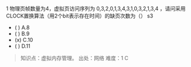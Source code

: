 1
物理页帧数量为4，虚拟页访问序列为 0,3,2,0,1,3,4,3,1,0,3,2,1,3,4 ，请问采用CLOCK置换算法（用2个bit表示存在时间）的缺页次数为（） s3
- ( ) A.8
- ( ) B.9
- (x) C.10
- ( ) D.11

> 知识点：虚拟内存管理。
> 出处：网络
> 难度：1
> C
